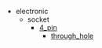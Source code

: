 * electronic
  * socket
    * [4_pin](electronic/socket/4_pin)
      * [through_hole](electronic/socket/4_pin/through_hole)
